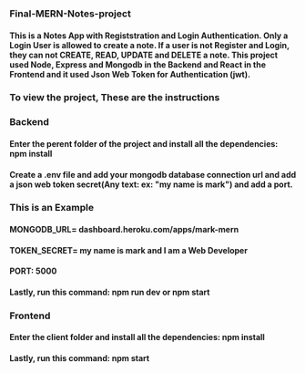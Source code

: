 ### Final-MERN-Notes-project
#### This is a Notes App with Registstration and Login Authentication. Only a Login User is allowed to create a note. If a user is not Register and Login, they can not CREATE, READ, UPDATE and DELETE a note. This project used Node, Express and Mongodb in the Backend and React in the Frontend and it used Json Web Token for Authentication (jwt).

### To view the project, These are the instructions

### Backend
#### Enter the perent folder of the project and install all the dependencies: npm install
#### Create a .env file and add your mongodb database connection url and add a json web token secret(Any text: ex: "my name is mark") and add a port.

### This is an Example
#### MONGODB_URL= dashboard.heroku.com/apps/mark-mern
#### TOKEN_SECRET= my name is mark and I am a Web Developer
#### PORT: 5000
#### Lastly, run this command:  npm run dev  or  npm start

### Frontend
#### Enter the client folder and install all the dependencies: npm install
#### Lastly, run this command: npm start
